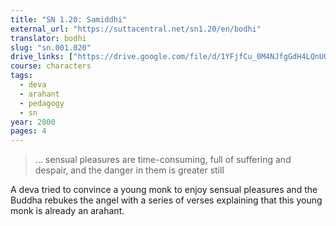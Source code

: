 ```yaml
---
title: "SN 1.20: Samiddhi"
external_url: "https://suttacentral.net/sn1.20/en/bodhi"
translator: bodhi
slug: "sn.001.020"
drive_links: ["https://drive.google.com/file/d/1YFjfCu_0M4NJfgGdH4LQnUOMTSblKeof"]
course: characters
tags:
  - deva
  - arahant
  - pedagogy
  - sn
year: 2000
pages: 4
---
```


> … sensual pleasures are time-consuming, full of suffering and despair, and the danger in them is greater still

A deva tried to convince a young monk to enjoy sensual pleasures and the Buddha rebukes the angel with a series of verses explaining that this young monk is already an arahant.
